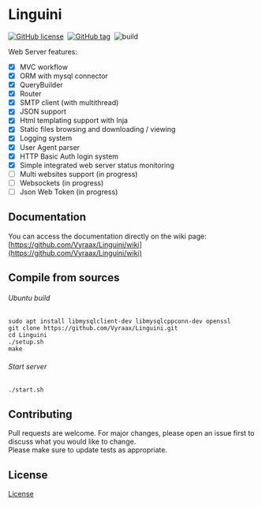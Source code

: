 # Linguini

[![GitHub license](https://img.shields.io/github/license/Vyraax/Linguini.svg)](https://github.com/Vyraax/Linguini/blob/master/LICENSE)&nbsp;
[![GitHub tag](https://img.shields.io/github/tag/Vyraax/Linguini.svg)](https://gitHub.com/Vyraax/Linguini/tags/)&nbsp;
![build](https://github.com/Vyraax/Linguini/workflows/Linux%20x64/badge.svg?branch=master)&nbsp;

Web Server features:
- [x] MVC workflow
- [x] ORM with mysql connector
- [x] QueryBuilder
- [x] Router
- [x] SMTP client (with multithread)
- [x] JSON support
- [x] Html templating support with Inja
- [x] Static files browsing and downloading / viewing
- [x] Logging system
- [x] User Agent parser
- [x] HTTP Basic Auth login system
- [x] Simple integrated web server status monitoring
- [ ] Multi websites support (in progress)
- [ ] Websockets (in progress)
- [ ] Json Web Token (in progress)

## Documentation
You can access the documentation directly on the wiki page:\
[https://github.com/Vyraax/Linguini/wiki](https://github.com/Vyraax/Linguini/wiki)

## Compile from sources

###### Ubuntu build

```console
sudo apt install libmysqlclient-dev libmysqlcppconn-dev openssl
git clone https://github.com/Vyraax/Linguini.git
cd Linguini
./setup.sh
make
```

###### Start server

```console
./start.sh
```
## Contributing
Pull requests are welcome. For major changes, please open an issue first to discuss what you would like to change.\
Please make sure to update tests as appropriate.

## License
[License](https://github.com/Vyraax/Linguini/tree/master/LICENSE)


